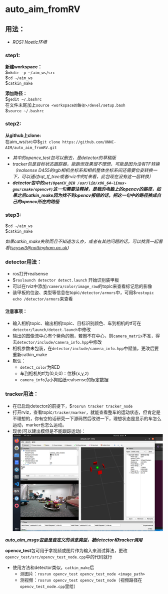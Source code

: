 # auto_aim_fromRV
## 用法：
* _ROS1 Noetic环境_ 
### step1:
**新建workspace：**   
$`mkdir -p ~/aim_ws/src`  
$`cd ~/aim_ws`  
$`catkin_make`  
  
**添加路径：**  
$`gedit ~/.bashrc`  
在文件末尾加上`source <workspace的路径>/devel/setup.bash`  
$`source ~/.bashrc`  
### step2:
**从github上clone:**  
在aim_ws/src中$`git clone https://github.com/UNNC-AIM/auto_aim_fromRV.git`  
  
* *其中的opencv_test包可以删去，是detector的草稿版*
* *tracker包是目标状态跟踪器，能跑但效果很不理想，可能是因为没有TF转换（realsense D455的rgb相机坐标系和相机整体坐标系间还需要位姿转换一下，可以通过rqt_tf_tree或者rviz中的tf来看，此包现在没有这一层转换）*
* ***detector包中的`set(OpenCV_DIR /usr/lib/x86_64-linux-gnu/cmake/opencv4)`这一句需要注释掉，是我的电脑上的opencv的路径，如果之后catkin_make因为找不到opencv报错的话，把这一句中的路径换成自己的opencv所在的路径***

### step3:
$`cd ~/aim_ws`  
$`catkin_make`  
  
*如果catkin_make失败而且不知道怎么办，或者有其他问题的话，可以找我一起看看(scysw3@nottingham.ac.uk)*

### detector用法：
* ros打开realsense
* $`roslaunch detector detect.launch` 开始识别装甲板
* 可以在rviz中添加`/camera/color/image_raw`的topic来查看标记后的影像
* 装甲板的位姿、类型等信息在topic`/detector/armors`中，可用$`rostopic echo /detector/armors`来查看

#### 注意事项：
* 输入相机topic、输出相机topic、目标识别颜色、车到相机的tf可在`detector/launch/detect.launch`中修改
* 输出的图像流中心有个紫色的圈，若圈不在中心，则`camera_matrix`不准，得去`detector/include/camera_info.hpp`中修改
* 相机参数未包装，在`detector/include/camera_info.hpp`中赋值，更改后要重新catkin_make
* 默认：
  * `detect_color`为RED
  * 车到相机的tf为(0,0,0)：位移(x,y,z)
  * `camera_info`为小狗贴纸realsense的标定数据

### tracker用法：
* 在已启动detector的前提下，$`rosrun tracker tracker_node`
* 打开rviz，查看topic`/tracker/marker`，就能查看整车的运动状态，但肯定是不理想的，你有空的话研究一下源码然后改进一下，理想状态是显示的车怎么运动，marker也怎么运动。
* 现状(可以建出模但是不能跟踪运动)：![image](/shouldbe.png)

  
***auto_aim_msgs包里是自定义的消息类型，被detector和tracker调用***

**opencv_test**包可用于拿视频或图片作为输入来测试算法，更改`opencv_test/src/opencv_test_node.cpp`中的代码就行
  * 使用方法和detector类似，`catkin_make`后
     * 测图片：`rosrun opencv_test opencv_test_node <image_path>`
     * 测视频：`rosrun opencv_test opencv_test_node`（视频路径在`opencv_test_node.cpp`里给）
